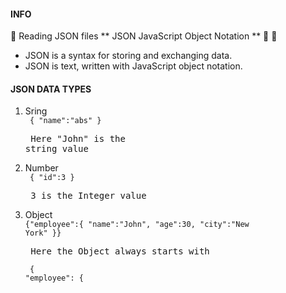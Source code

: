 #### INFO
:1234: Reading JSON files
** JSON  JavaScript Object Notation ** :dizzy:
:construction_worker: 
- JSON is a syntax for storing and exchanging data.
- JSON is text, written with JavaScript object notation.
#### JSON DATA TYPES
1. Sring <br>
   <code> { "name":"abs" } </code> <pre> Here "John" is the string value </pre>
2. Number <br>
   <code> { "id":3 } </code> <pre> 3 is the Integer value </pre>
3. Object <br>
   <code>{"employee":{ "name":"John", "age":30, "city":"New York" }}</code> <pre> Here the Object always starts with </pre> <code> { "employee": {  </code>
